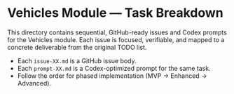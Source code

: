 # Vehicles Module — Task Breakdown

This directory contains sequential, GitHub-ready issues and Codex prompts for the Vehicles module. Each issue is focused, verifiable, and mapped to a concrete deliverable from the original TODO list.

- Each `issue-XX.md` is a GitHub issue body.
- Each `prompt-XX.md` is a Codex-optimized prompt for the same task.
- Follow the order for phased implementation (MVP → Enhanced → Advanced).

